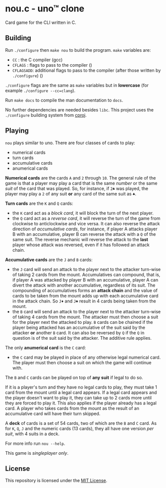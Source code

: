 # nou.c - uno™ clone

Card game for the CLI written in C.

## Building

Run `./configure` then `make nou` to build the program. `make` variables are:

- `CC` : the C compiler (gcc)
- `CFLAGS` : flags to pass to the compiler ()
- `CFLAGSADD`: additional flags to pass to the compiler (after those written by `./configure`) ()

`./configure` flags are the same as `make` variables but in **lowercase**
(for example `./configure --cc=clang`).

Run `make docs` to compile the man documentation to `docs`.

No further dependencies are needed besides `libc`. This project uses the `./configure` building
system from [cproj](https://github.com/matthmr/cproj).

## Playing

`nou` plays similar to uno. There are four classes of cards to play:

- numerical cards
- turn cards
- accumulative cards
- anumerical cards

**Numerical cards** are the cards `A` and `2` through `10`. The general rule of the
game is that a player may play a card that is the same *number* or the
same *suit* of the card that was played. So, for instance, if `2♣` was played,
the player may play a `2` of any suit **or** any card of the same suit as `♣`.

**Turn cards** are the `K` and `Q` cards:

- the `K` card act as a *block card*, it will block the turn of the next player.
- the `Q` card act as a *reverse card*, it will reverse the turn of the game
from clockwise to anticlockwise and vice versa. It can also reverse the
attack direction of *accumulative cards*, for instance, if player A attacks
player B with an accumulative, player B can reverse the attack with a `Q`
of the same suit. The reverse mechanic will reverse the attack to the **last**
player whose attack was reversed, even if it has followed an attack chain.

**Accumulative cards** are the `J` and `B` cards:

- the `J` card will send an attack to the player next to the attacker turn-wise
of taking 2 cards from the mount. Accumulatives can compound, that is, if player
A was attacked by player B with an accumulative, player A can divert the attack
with another accumulative, regardless of its suit. The compounding of accumulatives
forms an **attack chain** and the value of cards to be taken from the mount adds
up with each accumulative card in the attack chain. So `J♦` and `J♣` result
in 4 cards being taken from the mount.
- the `B` card will send an attack to the player next to the attacker turn-wise
of taking 4 cards from the mount. The attacker must then choose a suit for the player
next the attacked to play. `B` cards can be chained if the player being attacked has
an accumulative of the suit said by the attacker **or** another `B` card. It can also
be reversed by `Q` if the `Q` in question is of the suit said by the attacker.
The additive rule applies.

The only **anumerical card** is the `C` card:

- the `C` card may be played in place of any otherwise legal numerical card. The
player must then choose a suit on which the game will continue with.

The `B` and `C` cards can be played on top of **any suit** if legal to do so.

If it is a player's turn and they have no legal cards to play, they must take 1
card from the mount until a legal card appears. If a legal card appears and the
player doesn't want to play it, they can take up to 2 cards more until they are
forced to play it. This also applies if the player already has a legal card. A
player who takes cards from the mount as the result of an accumulative card will
have their turn skipped.

A **deck** of cards is a set of 54 cards, two of which are the `B` and `C` card.
As for `K`, `Q`, `J` and the numeric cards (13 cards), they all have one
version *per suit*, with 4 suits in a deck.

For more info run `nou --help`.

This game is *singleplayer only*.

## License

This repository is licensed under the [MIT License](https://opensource.org/licenses/MIT).
